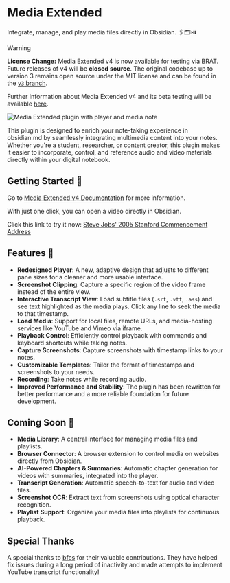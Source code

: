 # Media Extended

Integrate, manage, and play media files directly in Obsidian. 🖇️🗂️⏯️

> [!WARNING]
> **License Change:** Media Extended v4 is now available for testing via BRAT. 
> Future releases of v4 will be **closed source**.
> The original codebase up to version 3 remains open source under the MIT license and can be found in the [`v3` branch](https://github.com/aidenlx/media-extended/tree/v3).
>
> Further information about Media Extended v4 and its beta testing will be available [here](https://mx.pkmer.net/docs/v4).

![Media Extended plugin with player and media note](./docs/content/docs/v4/first-note.png)

This plugin is designed to enrich your note-taking experience in obsidian.md by seamlessly integrating multimedia content into your notes. Whether you're a student, researcher, or content creator, this plugin makes it easier to incorporate, control, and reference audio and video materials directly within your digital notebook.

## Getting Started 🚀

Go to [Media Extended v4 Documentation](https://mx.pkmer.net/docs/v4) for more information.

With just one click, you can open a video directly in Obsidian.

Click this link to try it now: [Steve Jobs' 2005 Stanford Commencement Address](obsidian://mx-open?url=https%3A%2F%2Fwww.youtube.com%2Fwatch%3Fv%3DUF8uR6Z6KLc)

<!--
For common questions, please refer to the [FAQ](https://mx.pkmer.net/docs/v4/faq), and before opening an issue, please check for [known issues](https://github.com/aidenlx/media-extended/issues) first.
-->

## Features 🌟

- **Redesigned Player**: A new, adaptive design that adjusts to different pane sizes for a cleaner and more usable interface.
- **Screenshot Clipping**: Capture a specific region of the video frame instead of the entire view.
- **Interactive Transcript View**: Load subtitle files (`.srt`, `.vtt`, `.ass`) and see text highlighted as the media plays. Click any line to seek the media to that timestamp.
- **Load Media**: Support for local files, remote URLs, and media-hosting services like YouTube and Vimeo via iframe.
- **Playback Control**: Efficiently control playback with commands and keyboard shortcuts while taking notes.
- **Capture Screenshots**: Capture screenshots with timestamp links to your notes.
- **Customizable Templates**: Tailor the format of timestamps and screenshots to your needs.
- **Recording**: Take notes while recording audio.
- **Improved Performance and Stability**: The plugin has been rewritten for better performance and a more reliable foundation for future development.

## Coming Soon 🔮

- **Media Library**: A central interface for managing media files and playlists.
- **Browser Connector**: A browser extension to control media on websites directly from Obsidian.
- **AI-Powered Chapters & Summaries**: Automatic chapter generation for videos with summaries, integrated into the player.
- **Transcript Generation**: Automatic speech-to-text for audio and video files.
- **Screenshot OCR**: Extract text from screenshots using optical character recognition.
- **Playlist Support**: Organize your media files into playlists for continuous playback.

## Special Thanks

A special thanks to [bfcs](https://github.com/bfcs) for their valuable contributions. They have helped fix issues during a long period of inactivity and made attempts to implement YouTube transcript functionality!
